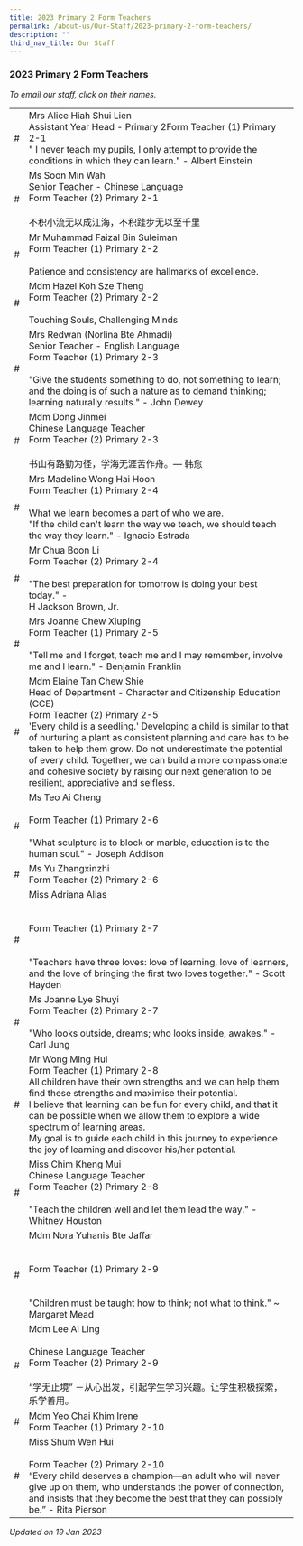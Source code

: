 ```yaml
---
title: 2023 Primary 2 Form Teachers
permalink: /about-us/Our-Staff/2023-primary-2-form-teachers/
description: ""
third_nav_title: Our Staff
---
```

### 2023 Primary 2 Form Teachers

*To email our staff, click on their names.*

|  |  |
|---|---|
| # | Mrs Alice Hiah Shui Lien<br>Assistant Year Head  - Primary 2Form Teacher (1) Primary 2-1<br>" I never teach my pupils, I only attempt to provide the conditions in which they can learn." - Albert Einstein |
| # | Ms Soon Min Wah<br>Senior Teacher - Chinese Language<br>Form Teacher (2) Primary 2-1<br><br>不积小流无以成江海，不积跬步无以至千里 |
| # | Mr Muhammad Faizal Bin Suleiman<br>Form Teacher (1) Primary 2-2<br><br>Patience and consistency are hallmarks of excellence. |
| # | Mdm Hazel Koh Sze Theng<br>Form Teacher (2) Primary 2-2<br><br>Touching Souls, Challenging Minds |
| # | Mrs Redwan (Norlina Bte Ahmadi)<br>Senior Teacher - English Language<br>Form Teacher (1) Primary 2-3<br><br>"Give the students something to do, not something to learn; and the doing is of such a nature as to demand thinking; learning naturally results." - John Dewey |
| # | Mdm Dong Jinmei<br>Chinese Language Teacher<br>Form Teacher (2) Primary 2-3<br><br>书山有路勤为径，学海无涯苦作舟。— 韩愈 |
| # | Mrs Madeline Wong Hai Hoon<br>Form Teacher (1) Primary 2-4<br><br>What we learn becomes a part of who we are.<br>"If the child can't learn the way we teach, we should teach the way they learn." - Ignacio Estrada |
| # | Mr Chua Boon Li<br>Form Teacher (2) Primary 2-4<br><br>"The best preparation for tomorrow is doing your best today." -<br>H Jackson Brown, Jr. |
| # | Mrs Joanne Chew Xiuping<br>Form Teacher (1) Primary 2-5<br><br>"Tell me and I forget, teach me and I may remember, involve me and I learn." - Benjamin Franklin   |
| # | Mdm Elaine Tan Chew Shie<br>Head of Department - Character and Citizenship Education (CCE)<br>Form Teacher (2) Primary 2-5<br>'Every child is a seedling.' Developing a child is similar to that of nurturing a plant as consistent planning and care has to be taken to help them grow. Do not underestimate the potential of every child. Together, we can build a more compassionate and cohesive society by raising our next generation to be resilient, appreciative and selfless.  |
| # | Ms Teo Ai Cheng<br><br>Form Teacher (1) Primary 2-6<br><br>"What sculpture is to block or marble, education is to the human soul." - Joseph Addison  |
| # | Ms Yu Zhangxinzhi<br>Form Teacher (2) Primary 2-6 |
| # | Miss Adriana Alias<br><br><br>Form Teacher (1) Primary 2-7<br><br><br>"Teachers have three loves: love of learning, love of learners, and the love of bringing the first two loves together." - Scott Hayden |
| # | Ms Joanne Lye Shuyi<br>Form Teacher (2) Primary 2-7<br><br>"Who looks outside, dreams; who looks inside, awakes." - Carl Jung  <br> |
| # | Mr Wong Ming Hui <br>Form Teacher (1) Primary 2-8<br>All children have their own strengths and we can help them find these strengths and maximise their potential.<br>I believe that learning can be fun for every child, and that it can be possible when we allow them to explore a wide spectrum of learning areas.<br>My goal is to guide each child in this journey to experience the joy of learning and discover his/her potential. |
| # | Miss Chim Kheng Mui<br>Chinese Language Teacher<br>Form Teacher (2) Primary 2-8<br><br>"Teach the children well and let them lead the way." - Whitney Houston |
| # | Mdm Nora Yuhanis Bte Jaffar      <br><br><br>Form Teacher (1) Primary 2-9<br><br><br>"Children must be taught how to think; not what to think." ~ Margaret Mead <br> |
| # | Mdm Lee Ai Ling<br><br>Chinese Language Teacher<br>Form Teacher (2) Primary 2-9<br><br>“学无止境” －从心出发，引起学生学习兴趣。让学生积极探索，乐学善用。 |
| # | Mdm Yeo Chai Khim Irene <br>Form Teacher (1) Primary 2-10 |
| # | Miss Shum Wen Hui<br><br>Form Teacher (2) Primary 2-10<br>“Every child deserves a champion—an adult who will never give up on them, who understands the power of connection, and insists that they become the best that they can possibly be.” - Rita Pierson |

*Updated on 19 Jan 2023*